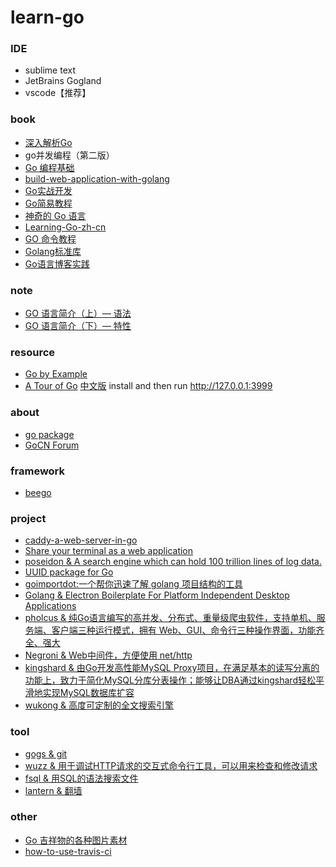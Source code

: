 # learn-go


### IDE
* sublime text
* JetBrains Gogland
* vscode【推荐】

### book
* [深入解析Go](https://www.gitbook.com/book/tiancaiamao/go-internals/details)
* go并发编程（第二版）
* [Go 编程基础](https://github.com/Unknwon/go-fundamental-programming)
* [build-web-application-with-golang](https://github.com/astaxie/build-web-application-with-golang/blob/master/zh/preface.md)
* [Go实战开发](https://github.com/astaxie/go-best-practice/)
* [Go简易教程](https://github.com/songleo/the-little-go-book_ZH_CN)
* [神奇的 Go 语言](http://www.ctolib.com/docs-magical-go-c-index.html)
* [Learning-Go-zh-cn](https://github.com/mikespook/Learning-Go-zh-cn)
* [GO 命令教程](https://github.com/hyper0x/go_command_tutorial)
* [Golang标准库](https://github.com/polaris1119/The-Golang-Standard-Library-by-Example)
* [Go语言博客实践](https://github.com/achun/Go-Blog-In-Action)

### note
* [GO 语言简介（上）— 语法](http://coolshell.cn/articles/8460.html)
* [GO 语言简介（下）— 特性](http://coolshell.cn/articles/8489.html)

### resource
* [Go by Example](https://gobyexample.com/)
* [A Tour of Go](https://github.com/golang/tour) [中文版](https://github.com/Go-zh/tour) install and then run http://127.0.0.1:3999

### about
* [go package](https://gowalker.org/)
* [GoCN Forum](https://gocn.io/)

### framework
* [beego](https://github.com/astaxie/beego)

### project
* [caddy-a-web-server-in-go](https://github.com/mholt/caddy)
* [Share your terminal as a web application](https://github.com/yudai/gotty)
* [poseidon & A search engine which can hold 100 trillion lines of log data.](https://github.com/Qihoo360/poseidon)
* [UUID package for Go](https://github.com/satori/go.uuid)
* [goimportdot:一个帮你迅速了解 golang 项目结构的工具](https://github.com/yqylovy/goimportdot/blob/master/docs/examples-cn/goimportdot_guide.md)
* [Golang & Electron Boilerplate For Platform Independent Desktop Applications](https://github.com/Equanox/gotron)
* [pholcus & 纯Go语言编写的高并发、分布式、重量级爬虫软件，支持单机、服务端、客户端三种运行模式，拥有 Web、GUI、命令行三种操作界面，功能齐全、强大](https://github.com/henrylee2cn/pholcus)
* [Negroni & Web中间件，方便使用 net/http](https://github.com/urfave/negroni/blob/master/translations/README_zh_cn.md)
* [kingshard & 由Go开发高性能MySQL Proxy项目，在满足基本的读写分离的功能上，致力于简化MySQL分库分表操作；能够让DBA通过kingshard轻松平滑地实现MySQL数据库扩容](https://github.com/flike/kingshard)
* [wukong & 高度可定制的全文搜索引擎](https://github.com/huichen/wukong)


### tool
* [gogs & git](https://github.com/gogits/gogs)
* [wuzz & 用于调试HTTP请求的交互式命令行工具，可以用来检查和修改请求](https://github.com/asciimoo/wuzz)
* [fsql & 用SQL的语法搜索文件](https://github.com/kshvmdn/fsql)
* [lantern & 翻墙](https://github.com/getlantern/lantern)


### other
* [Go 吉祥物的各种图片素材](https://github.com/egonelbre/gophers)
* [how-to-use-travis-ci](https://github.com/nukc/how-to-use-travis-ci)